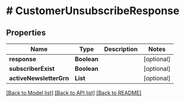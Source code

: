 # # CustomerUnsubscribeResponse


## Properties 


Name | Type | Description | Notes
------------ | ------------- | ------------- | -------------
**response**| **Boolean** |   | [optional]
**subscriberExist**| **Boolean** |   | [optional]
**activeNewsletterGrn**| **List<String>** |   | [optional]


[[Back to Model list]](../../README.md#models) [[Back to API list]](../../README.md#endpoints) [[Back to README]](../../README.md)

